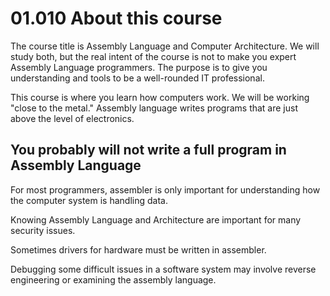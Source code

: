 # 01.010 About this course

The course title is Assembly Language and Computer Architecture.  We will study both, but the real intent of the course is not to make you expert Assembly Language programmers.  The purpose is to give you understanding and tools to be a well-rounded IT professional.

This course is where you learn how computers work.  We will be working "close to the metal."  Assembly language writes programs that are just above the level of electronics.

## You probably will not write a full program in Assembly Language

For most programmers, assembler is only important for understanding how the computer system is handling data.

Knowing Assembly Language and Architecture are important for many security issues.

Sometimes drivers for hardware must be written in assembler.

Debugging some difficult issues in a software system may involve reverse engineering or examining the assembly language.